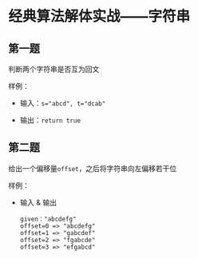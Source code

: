 # 经典算法解体实战——字符串

## 第一题

判断两个字符串是否互为回文

样例：

* 输入：`s="abcd", t="dcab"`

* 输出：`return true`

## 第二题

给出一个偏移量`offset`，之后将字符串向左偏移若干位

样例：

* 输入 & 输出
    ```
    given："abcdefg"
    offset=0 => "abcdefg"
    offset=1 => "gabcdef"
    offset=2 => "fgabcde"
    offset=3 => "efgabcd"
    ```